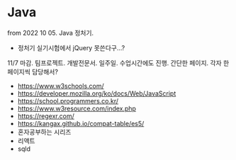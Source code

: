 # Java

from 2022 10 05. Java 정처기.
* 정처기 실기시험에서 jQuery 못쓴다구...?

11/7 마감. 팀프로젝트.
개발전문서. 일주일. 수업시간에도 진행. 
간단한 페이지. 각자 한페이지씩 담당해서?

- https://www.w3schools.com/
- https://developer.mozilla.org/ko/docs/Web/JavaScript
- https://school.programmers.co.kr/
- https://www.w3resource.com/index.php
- https://regexr.com/
- https://kangax.github.io/compat-table/es5/
- 혼자공부하는 시리즈
- 리액트
- sqld
